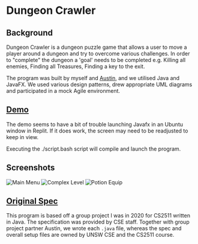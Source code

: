 # Dungeon Crawler

## Background

Dungeon Crawler is a dungeon puzzle game that allows a user to move a player around a dungeon and try to overcome various challenges. In order to "complete" the dungeon a 'goal' needs to be completed e.g. Killing all enemies, Finding all Treasures, Finding a key to the exit. 

The program was built by myself and [Austin](https://github.com/AJLandry1000000000), and we utilised Java and JavaFX. We used various design patterns, drew appropriate UML diagrams and participated in a mock Agile environment.

## [Demo](https://replit.com/@seanik/Dungeon-Crawler#script.bash)

The demo seems to have a bit of trouble launching Javafx in an Ubuntu window in Replit. If it does work, the screen may need to be readjusted to keep in view.

Executing the ./script.bash script will compile and launch the program.

## Screenshots

![Main Menu](https://github.com/sseanik/Dungeon-Crawler/blob/master/screenshots/menu.png)
![Complex Level](https://github.com/sseanik/Dungeon-Crawler/blob/master/screenshots/level.png)
![Potion Equip](https://github.com/sseanik/Dungeon-Crawler/blob/master/screenshots/potion.png)


## [Original Spec](https://github.com/sseanik/Dungeon-Crawler/blob/master/SPEC.md)

This program is based off a group project I was in 2020 for CS2511 written in Java. The specification was provided by CSE staff. Together with group project partner Austin, we wrote each `.java` file, whereas the spec and overall setup files are owned by UNSW CSE and the CS2511 course.
